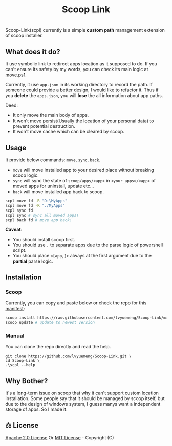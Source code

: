 <div align="center">
	<h1>Scoop Link<h1>
</div>

Scoop-Link(scpl) currently is a simple **custom path** management extension of scoop installer.

## What does it do?

It use symbolic link to redirect apps location as it supposed to do. If you can't ensure its safety by my words, you can check its main logic at [move.ps1](lib/move.ps1).

Currently, it use `app.json` in its working directory to record the path. If someone could provide a better design, I would like to refactor it. Thus if you **delete** the `apps.json`, you will **lose** the all information about app paths.

Deed:

- It only move the main body of apps.
- It won't move persist(Usually the location of your personal data) to prevent potential destruction.  
- It won't move cache which can be cleared by scoop.

## Usage

It provide below commands: `move`, `sync`, `back`.

- `move` will move installed app to your desired place without breaking scoop logic.
- `sync` will sync the state of `scoop/apps/<app>` in `<your_apps>/<app>` of moved apps for uninstall, update etc...
- `back` will move installed app back to scoop.

```bash
scpl move fd -R "D:\MyApps"
scpl move fd -R "./MyApps"
scpl sync fd
scpl sync # sync all moved apps!
scpl back fd # move app back!
```

**Caveat**: 

  - You should install scoop first.
  - You should use `,` to separate apps due to the parse logic of powershell script.
  - You should place `<[app,]>` always at the first argument due to the **partial** parse logic.

## Installation

### Scoop

Currently, you can copy and paste below or check the repo for this [manifest](scoop-link.json):

```bash
scoop install https://raw.githubusercontent.com/lvyuemeng/Scoop-Link/master/scoop-link.json
scoop update # update to newest version
```

### Manual

You can clone the repo directly and read the help.
```shell
git clone https://github.com/lvyuemeng/Scoop-Link.git \
cd Scoop-Link \
.\scpl --help
```

## Why Bother?

It's a long-term issue on scoop that why it can't support custom location installation. Some people say that it should be managed by scoop itself, but due to the design of windows system, I guess manys want a independent storage of apps. So I made it.

## ⚖️ License

[Apache 2.0 License](/LICENSE-Apache) Or [MIT License](/LICENSE-MIT) - Copyright (C)